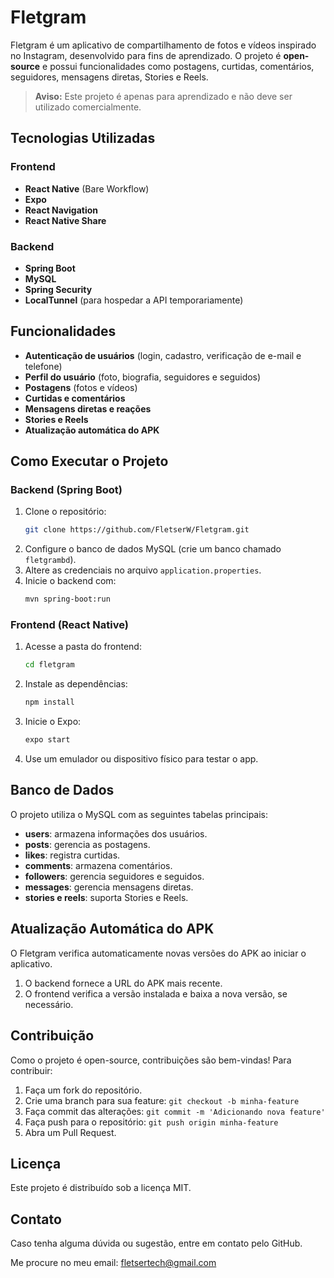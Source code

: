 # Fletgram

Fletgram é um aplicativo de compartilhamento de fotos e vídeos inspirado no Instagram, desenvolvido para fins de aprendizado. O projeto é **open-source** e possui funcionalidades como postagens, curtidas, comentários, seguidores, mensagens diretas, Stories e Reels.

> **Aviso:** Este projeto é apenas para aprendizado e não deve ser utilizado comercialmente.

## Tecnologias Utilizadas

### **Frontend**
- **React Native** (Bare Workflow)
- **Expo**
- **React Navigation**
- **React Native Share**

### **Backend**
- **Spring Boot**
- **MySQL**
- **Spring Security**
- **LocalTunnel** (para hospedar a API temporariamente)

## Funcionalidades
- **Autenticação de usuários** (login, cadastro, verificação de e-mail e telefone)
- **Perfil do usuário** (foto, biografia, seguidores e seguidos)
- **Postagens** (fotos e vídeos)
- **Curtidas e comentários**
- **Mensagens diretas e reações**
- **Stories e Reels**
- **Atualização automática do APK**

## Como Executar o Projeto

### **Backend (Spring Boot)**

1. Clone o repositório:
   ```sh
   git clone https://github.com/FletserW/Fletgram.git
   ```
2. Configure o banco de dados MySQL (crie um banco chamado `fletgrambd`).
3. Altere as credenciais no arquivo `application.properties`.
4. Inicie o backend com:
   ```sh
   mvn spring-boot:run
   ```

### **Frontend (React Native)**

1. Acesse a pasta do frontend:
   ```sh
   cd fletgram
   ```
2. Instale as dependências:
   ```sh
   npm install
   ```
3. Inicie o Expo:
   ```sh
   expo start
   ```
4. Use um emulador ou dispositivo físico para testar o app.

## Banco de Dados
O projeto utiliza o MySQL com as seguintes tabelas principais:
- **users**: armazena informações dos usuários.
- **posts**: gerencia as postagens.
- **likes**: registra curtidas.
- **comments**: armazena comentários.
- **followers**: gerencia seguidores e seguidos.
- **messages**: gerencia mensagens diretas.
- **stories e reels**: suporta Stories e Reels.

## Atualização Automática do APK
O Fletgram verifica automaticamente novas versões do APK ao iniciar o aplicativo.
1. O backend fornece a URL do APK mais recente.
2. O frontend verifica a versão instalada e baixa a nova versão, se necessário.

## Contribuição
Como o projeto é open-source, contribuições são bem-vindas! Para contribuir:
1. Faça um fork do repositório.
2. Crie uma branch para sua feature: `git checkout -b minha-feature`
3. Faça commit das alterações: `git commit -m 'Adicionando nova feature'`
4. Faça push para o repositório: `git push origin minha-feature`
5. Abra um Pull Request.

## Licença
Este projeto é distribuído sob a licença MIT.

## Contato
Caso tenha alguma dúvida ou sugestão, entre em contato pelo GitHub.

Me procure no meu email: fletsertech@gmail.com

